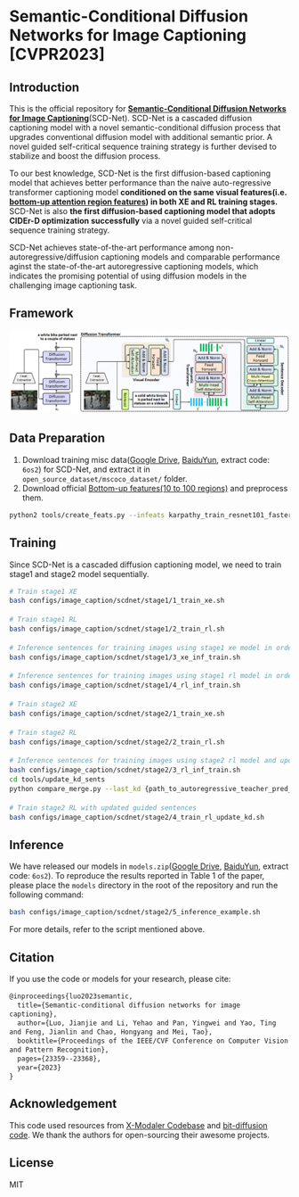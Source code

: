 # Semantic-Conditional Diffusion Networks for Image Captioning [CVPR2023]

## Introduction
This is the official repository for [**Semantic-Conditional Diffusion Networks for Image Captioning**](https://openaccess.thecvf.com/content/CVPR2023/papers/Luo_Semantic-Conditional_Diffusion_Networks_for_Image_Captioning_CVPR_2023_paper.pdf)(SCD-Net). SCD-Net is a cascaded diffusion captioning model with a novel semantic-conditional diffusion process that upgrades conventional diffusion model with additional semantic prior. A novel guided self-critical sequence training strategy is further devised to stabilize and boost the diffusion process. 

To our best knowledge, SCD-Net is the first diffusion-based captioning model that achieves better performance than the naive auto-regressive transformer captioning model **conditioned on the same visual features(i.e. [bottom-up attention region features](https://github.com/peteanderson80/bottom-up-attention)) in both XE and RL training stages.** SCD-Net is also **the first diffusion-based captioning model that adopts CIDEr-D optimization successfully** via a novel guided self-critical sequence training strategy. 

SCD-Net achieves state-of-the-art performance among non-autoregressive/diffusion captioning models and comparable performance aginst the state-of-the-art autoregressive captioning models, which indicates the promising potential of using diffusion models in the challenging image captioning task.

## Framework
![scdnet](imgs/scdnet.png)

## Data Preparation

1. Download training misc data([Google Drive](https://drive.google.com/file/d/1hgjlrmfFqzx6ipFxIc0DQ98ZJiGf0ggc/view?usp=share_link), [BaiduYun](https://pan.baidu.com/s/1cl6vqEuJaQxTnf87f7zdbQ), extract code: `6os2`) for SCD-Net, and extract it in `open_source_dataset/mscoco_dataset/` folder.
2. Download official [Bottom-up features(10 to 100 regions)](https://github.com/peteanderson80/bottom-up-attention) and preprocess them.

```bash
python2 tools/create_feats.py --infeats karpathy_train_resnet101_faster_rcnn_genome.tsv.0 --outfolder ../open_source_dataset/mscoco_dataset/features/up_down
```

## Training
Since SCD-Net is a cascaded diffusion captioning model, we need to train stage1 and stage2 model sequentially.

```bash
# Train stage1 XE
bash configs/image_caption/scdnet/stage1/1_train_xe.sh

# Train stage1 RL
bash configs/image_caption/scdnet/stage1/2_train_rl.sh

# Inference sentences for training images using stage1 xe model in order to train stage2 XE
bash configs/image_caption/scdnet/stage1/3_xe_inf_train.sh

# Inference sentences for training images using stage1 rl model in order to train stage2 RL
bash configs/image_caption/scdnet/stage1/4_rl_inf_train.sh

# Train stage2 XE
bash configs/image_caption/scdnet/stage2/1_train_xe.sh

# Train stage2 RL
bash configs/image_caption/scdnet/stage2/2_train_rl.sh

# Inference sentences for training images using stage2 rl model and update better guided sentences
bash configs/image_caption/scdnet/stage2/3_rl_inf_train.sh
cd tools/update_kd_sents
python compare_merge.py --last_kd {path_to_autoregressive_teacher_pred_ep25.pkl} --new_pred {path_to_stage2_rl_infernece_train} --out {path_to_updated_sentences}

# Train stage2 RL with updated guided sentences
bash configs/image_caption/scdnet/stage2/4_train_rl_update_kd.sh

```

## Inference
We have released our models in `models.zip`([Google Drive](https://drive.google.com/file/d/1q3A67RUDJghjp2LbMfFhTb0tMHQqu-Il/view?usp=sharing), [BaiduYun](https://pan.baidu.com/s/1TvxKzHoKWzvkeepYc3a7CQ), extract code: `6os2`). To reproduce the results reported in Table 1 of the paper, please place the `models` directory in the root of the repository and run the following command:

```bash
bash configs/image_caption/scdnet/stage2/5_inference_example.sh
```

For more details, refer to the script mentioned above.


## Citation
If you use the code or models for your research, please cite:

```
@inproceedings{luo2023semantic,
  title={Semantic-conditional diffusion networks for image captioning},
  author={Luo, Jianjie and Li, Yehao and Pan, Yingwei and Yao, Ting and Feng, Jianlin and Chao, Hongyang and Mei, Tao},
  booktitle={Proceedings of the IEEE/CVF Conference on Computer Vision and Pattern Recognition},
  pages={23359--23368},
  year={2023}
}
```

## Acknowledgement
This code used resources from [X-Modaler Codebase](https://github.com/YehLi/xmodaler) and [bit-diffusion code](https://github.com/lucidrains/bit-diffusion). We thank the authors for open-sourcing their awesome projects.

## License

MIT
